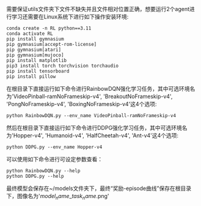 需要保证utils文件夹下文件不缺失并且文件相对位置正确，想要运行2个agent进行学习还需要在Linux系统下进行如下操作安装环境:
```
conda create -n RL python==3.11
conda activate RL
pip install gymnasium
pip gymnasium[accept-rom-license]
pip gymnasium[atari]
pip gymnasium[mujoco]
pip install matplotlib
pip3 install torch torchvision torchaudio
pip install tensorboard
pip install pillow
```

在根目录下直接运行如下命令进行RainbowDQN强化学习任务，其中可选环境名为'VideoPinball-ramNoFrameskip-v4', 'BreakoutNoFrameskip-v4', 'PongNoFrameskip-v4', 'BoxingNoFrameskip-v4'这4个选项:
```
python RainbowDQN.py --env_name VideoPinball-ramNoFrameskip-v4
```

然后在根目录下直接运行如下命令进行DDPG强化学习任务，其中可选环境名为'Hopper-v4', 'Humanoid-v4', 'HalfCheetah-v4', 'Ant-v4'这4个选项:
```
python DDPG.py --env_name Hopper-v4
```

可以使用如下命令进行可设定参数查看：
```
python RainbowDQN.py --help
python DDPG.py --help
```
最终模型会保存在~/models文件夹下，最终“奖励-episode曲线”保存在根目录下，图像名为'$model_name$_$task_name$.png'
